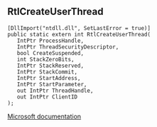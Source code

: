 ## RtlCreateUserThread

```
[DllImport("ntdll.dll", SetLastError = true)]
public static extern int RtlCreateUserThread(
   IntPtr ProcessHandle,
   IntPtr ThreadSecurityDescriptor,
   bool CreateSuspended,
   int StackZeroBits,
   IntPtr StackReserved,
   IntPtr StackCommit,
   IntPtr StartAddress,
   IntPtr StartParameter,
   out IntPtr ThreadHandle,
   out IntPtr ClientID
);
```

[Microsoft documentation](https://docs.microsoft.com/en-us/windows/win32/api/winternl/nf-winternl-rtlcreateuserthread)
